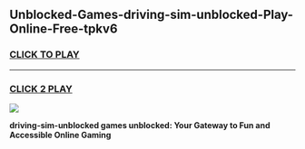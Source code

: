 
## Unblocked-Games-driving-sim-unblocked-Play-Online-Free-tpkv6
<h3>
<a href="https://premium76.site?title=driving-sim-unblocked&ref=26A">CLICK TO PLAY</a></h3>
<hr>

<h3>
<a href="https://premium76.site?title=driving-sim-unblocked&ref=26A">CLICK 2 PLAY</a>
  
</h3>

<a href="https://premium76.site?title=driving-sim-unblocked&ref=26A"><img src="https://clearcache.store/games.png"></a>


**driving-sim-unblocked games unblocked: Your Gateway to Fun and Accessible Online Gaming**
